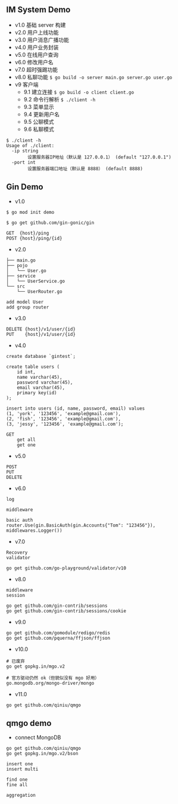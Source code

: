 ## IM System Demo

- v1.0 基础 server 构建
- v2.0 用户上线功能
- v3.0 用户消息广播功能
- v4.0 用户业务封装
- v5.0 在线用户查询
- v6.0 修改用户名
- v7.0 超时强踢功能
- v8.0 私聊功能 `$ go build -o server main.go server.go user.go`
- v9 客户端
	- 9.1 建立连接 `$ go build -o client client.go`
	- 9.2 命令行解析 `$ ./client -h`
	- 9.3 菜单显示
	- 9.4 更新用户名
	- 9.5 公聊模式
	- 9.6 私聊模式

```
$ ./client -h
Usage of ./client:
  -ip string
        设置服务器IP地址（默认是 127.0.0.1） (default "127.0.0.1")
  -port int
        设置服务器端口地址（默认是 8888） (default 8888)
```

## Gin Demo

- v1.0

```
$ go mod init demo

$ go get github.com/gin-gonic/gin

GET  {host}/ping
POST {host}/ping/{id}
```

- v2.0

```
├── main.go
├── pojo
│   └── User.go
├── service
│   └── UserService.go
└── src
    └── UserRouter.go

add model User
add group router
```

- v3.0

```
DELETE {host}/v1/user/{id}
PUT    {host}/v1/user/{id}
```

- v4.0

```
create database `gintest`;

create table users (
    id int,
    name varchar(45),
    password varchar(45),
    email varchar(45),
    primary key(id)
);

insert into users (id, name, password, email) values
(1, 'york', '123456', 'example@gmail.com'),
(2, 'fish', '123456', 'example@gmail.com'),
(3, 'jessy', '123456', 'example@gmail.com');
```

```
GET
    get all
    get one
```

- v5.0

```
POST
PUT
DELETE
```

- v6.0

```
log

middleware

basic auth
router.Use(gin.BasicAuth(gin.Accounts{"Tom": "123456"}), middlewares.Logger())
```

- v7.0

```
Recovery
validator

go get github.com/go-playground/validator/v10
```

- v8.0

```
middleware
session

go get github.com/gin-contrib/sessions
go get github.com/gin-contrib/sessions/cookie
```

- v9.0

```
go get github.com/gomodule/redigo/redis
go get github.com/pquerna/ffjson/ffjson
```

- v10.0

```
# 已废弃
go get gopkg.in/mgo.v2

# 官方驱动仍然 ok（但貌似没有 mgo 好用）
go.mongodb.org/mongo-driver/mongo
```

- v11.0

```
go get github.com/qiniu/qmgo
```

## qmgo demo

- connect MongoDB

```
go get github.com/qiniu/qmgo
go get gopkg.in/mgo.v2/bson

insert one
insert multi

find one
fine all

aggregation
```

